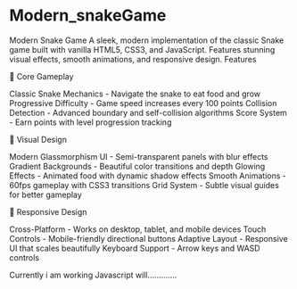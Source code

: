 # Modern_snakeGame
Modern Snake Game
A sleek, modern implementation of the classic Snake game built with vanilla HTML5, CSS3, and JavaScript. Features stunning visual effects, smooth animations, and responsive design.
Features

🎯 Core Gameplay

Classic Snake Mechanics - Navigate the snake to eat food and grow
Progressive Difficulty - Game speed increases every 100 points
Collision Detection - Advanced boundary and self-collision algorithms
Score System - Earn points with level progression tracking

🎨 Visual Design

Modern Glassmorphism UI - Semi-transparent panels with blur effects
Gradient Backgrounds - Beautiful color transitions and depth
Glowing Effects - Animated food with dynamic shadow effects
Smooth Animations - 60fps gameplay with CSS3 transitions
Grid System - Subtle visual guides for better gameplay

📱 Responsive Design

Cross-Platform - Works on desktop, tablet, and mobile devices
Touch Controls - Mobile-friendly directional buttons
Adaptive Layout - Responsive UI that scales beautifully
Keyboard Support - Arrow keys and WASD controls

Currently i am working Javascript will.............
